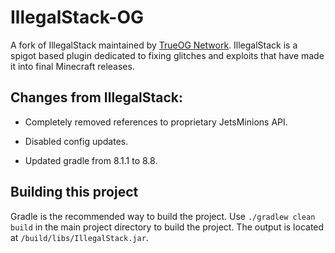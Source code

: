 # IllegalStack-OG

A fork of IllegalStack maintained by [TrueOG Network](https://true-og.net). IllegalStack is a spigot based plugin dedicated to fixing glitches and exploits that have made it into final Minecraft releases.

## Changes from IllegalStack:

- Completely removed references to proprietary JetsMinions API.

- Disabled config updates.

- Updated gradle from 8.1.1 to 8.8.

## Building this project

Gradle is the recommended way to build the project. Use `./gradlew clean build` in the main project directory to build the 
project.
The output is located at `/build/libs/IllegalStack.jar`.
